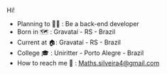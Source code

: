 Hi!


- Planning to 👨‍💻 : Be a back-end developer
- Born in 🗺️ : Gravataí - RS - Brazil
- Current at 🏠: Gravataí - RS - Brazil
- College 🎓 : Uniritter - Porto Alegre - Brazil
- How to reach me 📩 : Maths.silveira4@gmail.com



